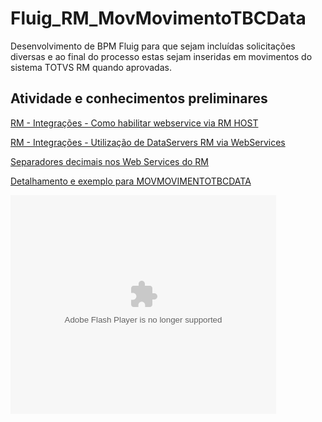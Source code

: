 # Fluig_RM_MovMovimentoTBCData
Desenvolvimento de BPM Fluig para que sejam incluídas solicitações diversas e ao final do processo  estas sejam inseridas em movimentos do sistema TOTVS RM quando aprovadas.



<h2> Atividade e conhecimentos preliminares </h2>

<a href="https://centraldeatendimento.totvs.com/hc/pt-br/articles/360003035312-RM-Integra%C3%A7%C3%B5es-Como-habilitar-webservice-via-RM-HOST?source=search" target="_blank"> RM - Integrações - Como habilitar webservice via RM HOST <a>

<a href="https://centraldeatendimento.totvs.com/hc/pt-br/articles/360007851192-RM-Integra%C3%A7%C3%B5es-Utiliza%C3%A7%C3%A3o-de-DataServers-RM-via-WebServices?source=search" target="_blank">RM - Integrações - Utilização de DataServers RM via WebServices</a>

<a href="https://tdn.totvs.com/display/public/LRM/Separadores+decimais+nos+Web+Services+do+RM" target="_blank"> Separadores decimais nos Web Services do RM<a>

<a href="https://api.totvs.com.br/legado/devrm/bo_rm/MOVMOVIMENTOTBCDATA.html?Objeto=MOVMOVIMENTOTBCDATA" target="_blank"> Detalhamento e exemplo para MOVMOVIMENTOTBCDATA<a>




<object width="425" height="350">
<param name="movie" value="http://www.youtube.com/v/tIBxavsiHzM" />
<embed src="https://www.screencast.com/t/7jspbD2oQbC" type="application/x-shockwave-flash" width="425" height="350" />
</object>

